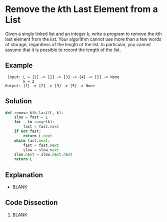 # Remove the *k*th Last Element from a List
Given a singly linked list and an integer _k_, write a program to remove the *k*th last element from the list. Your algorithm cannot use more than a few words of storage, regardless of the length of the list. In particular, you cannot assume that it is possible to record the length of the list.
  
## Example
```
 Input: L = [1] -> [2] -> [3] -> [4] -> [5] -> None
        k = 2
Output: [1] -> [2] -> [3] -> [5] -> None
```
  
## Solution
```python
def remove_kth_last(L, k):
    slow = fast = L
    for _ in range(k):
        fast = fast.next
    if not fast:
        return L.next
    while fast.next:
        fast = fast.next
        slow = slow.next
    slow.next = slow.next.next
    return L
```
  
## Explanation
* BLANK
  
## Code Dissection
1. BLANK